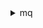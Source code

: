 <details><summary>mq</summary><blockquote>

- **<details><summary>create-broker</summary><blockquote>**

  * --authentication-strategy
  * --auto-minor-version-upgrade
  * --no-auto-minor-version-upgrade
  * --broker-name
  * --configuration
  * --creator-request-id
  * --deployment-mode
  * --encryption-options
  * --engine-type
  * --engine-version
  * --host-instance-type
  * --ldap-server-metadata
  * --logs
  * --maintenance-window-start-time
  * --publicly-accessible
  * --no-publicly-accessible
  * --security-groups
  * --storage-type
  * --subnet-ids
  * --tags
  * --users
  * --cli-input-json
  * --cli-input-yaml
  * --generate-cli-skeleton


- **<details><summary>create-configuration</summary><blockquote>**

  * --authentication-strategy
  * --engine-type
  * --engine-version
  * --name
  * --tags
  * --cli-input-json
  * --cli-input-yaml
  * --generate-cli-skeleton


- **<details><summary>create-tags</summary><blockquote>**

  * --resource-arn
  * --tags
  * --cli-input-json
  * --cli-input-yaml
  * --generate-cli-skeleton


- **<details><summary>create-user</summary><blockquote>**

  * --broker-id
  * --console-access
  * --no-console-access
  * --groups
  * --password
  * --username
  * --cli-input-json
  * --cli-input-yaml
  * --generate-cli-skeleton


- **<details><summary>delete-broker</summary><blockquote>**

  * --broker-id
  * --cli-input-json
  * --cli-input-yaml
  * --generate-cli-skeleton


- **<details><summary>delete-tags</summary><blockquote>**

  * --resource-arn
  * --tag-keys
  * --cli-input-json
  * --cli-input-yaml
  * --generate-cli-skeleton


- **<details><summary>delete-user</summary><blockquote>**

  * --broker-id
  * --username
  * --cli-input-json
  * --cli-input-yaml
  * --generate-cli-skeleton


- **<details><summary>describe-broker</summary><blockquote>**

  * --broker-id
  * --cli-input-json
  * --cli-input-yaml
  * --generate-cli-skeleton


- **<details><summary>describe-broker-engine-types</summary><blockquote>**

  * --engine-type
  * --max-results
  * --next-token
  * --cli-input-json
  * --cli-input-yaml
  * --generate-cli-skeleton


- **<details><summary>describe-broker-instance-options</summary><blockquote>**

  * --engine-type
  * --host-instance-type
  * --max-results
  * --next-token
  * --storage-type
  * --cli-input-json
  * --cli-input-yaml
  * --generate-cli-skeleton


- **<details><summary>describe-configuration</summary><blockquote>**

  * --configuration-id
  * --cli-input-json
  * --cli-input-yaml
  * --generate-cli-skeleton


- **<details><summary>describe-configuration-revision</summary><blockquote>**

  * --configuration-id
  * --configuration-revision
  * --cli-input-json
  * --cli-input-yaml
  * --generate-cli-skeleton


- **<details><summary>describe-user</summary><blockquote>**

  * --broker-id
  * --username
  * --cli-input-json
  * --cli-input-yaml
  * --generate-cli-skeleton


- **<details><summary>help</summary><blockquote>**

  * 


- **<details><summary>list-brokers</summary><blockquote>**

  * --cli-input-json
  * --cli-input-yaml
  * --starting-token
  * --page-size
  * --max-items
  * --generate-cli-skeleton


- **<details><summary>list-configuration-revisions</summary><blockquote>**

  * --configuration-id
  * --max-results
  * --next-token
  * --cli-input-json
  * --cli-input-yaml
  * --generate-cli-skeleton


- **<details><summary>list-configurations</summary><blockquote>**

  * --max-results
  * --next-token
  * --cli-input-json
  * --cli-input-yaml
  * --generate-cli-skeleton


- **<details><summary>list-tags</summary><blockquote>**

  * --resource-arn
  * --cli-input-json
  * --cli-input-yaml
  * --generate-cli-skeleton


- **<details><summary>list-users</summary><blockquote>**

  * --broker-id
  * --max-results
  * --next-token
  * --cli-input-json
  * --cli-input-yaml
  * --generate-cli-skeleton


- **<details><summary>reboot-broker</summary><blockquote>**

  * --broker-id
  * --cli-input-json
  * --cli-input-yaml
  * --generate-cli-skeleton


- **<details><summary>update-broker</summary><blockquote>**

  * --authentication-strategy
  * --auto-minor-version-upgrade
  * --no-auto-minor-version-upgrade
  * --broker-id
  * --configuration
  * --engine-version
  * --host-instance-type
  * --ldap-server-metadata
  * --logs
  * --maintenance-window-start-time
  * --security-groups
  * --cli-input-json
  * --cli-input-yaml
  * --generate-cli-skeleton


- **<details><summary>update-configuration</summary><blockquote>**

  * --configuration-id
  * --data
  * --description
  * --cli-input-json
  * --cli-input-yaml
  * --generate-cli-skeleton


- **<details><summary>update-user</summary><blockquote>**

  * --broker-id
  * --console-access
  * --no-console-access
  * --groups
  * --password
  * --username
  * --cli-input-json
  * --cli-input-yaml
  * --generate-cli-skeleton


</blockquote></details>
</blockquote></details>
</blockquote></details>
</blockquote></details>
</blockquote></details>
</blockquote></details>
</blockquote></details>
</blockquote></details>
</blockquote></details>
</blockquote></details>
</blockquote></details>
</blockquote></details>
</blockquote></details>
</blockquote></details>
</blockquote></details>
</blockquote></details>
</blockquote></details>
</blockquote></details>
</blockquote></details>
</blockquote></details>
</blockquote></details>
</blockquote></details>
</blockquote></details>
</blockquote></details>
